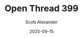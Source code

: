 ---
layout: podcast
title: "Open Thread 399"
author: Scott Alexander
description: https://www.astralcodexten.com/p/open-thread-399
date: 2025-09-15
length: 756483
duration: 189
guid: open-thread-399
---